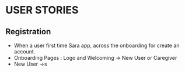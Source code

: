 # USER STORIES

## **Registration**
- When a user first time Sara app, across the onboarding for create an account.
- Onboarding Pages : Logo and Welcoming -> New User or Caregiver 
- New User ->s